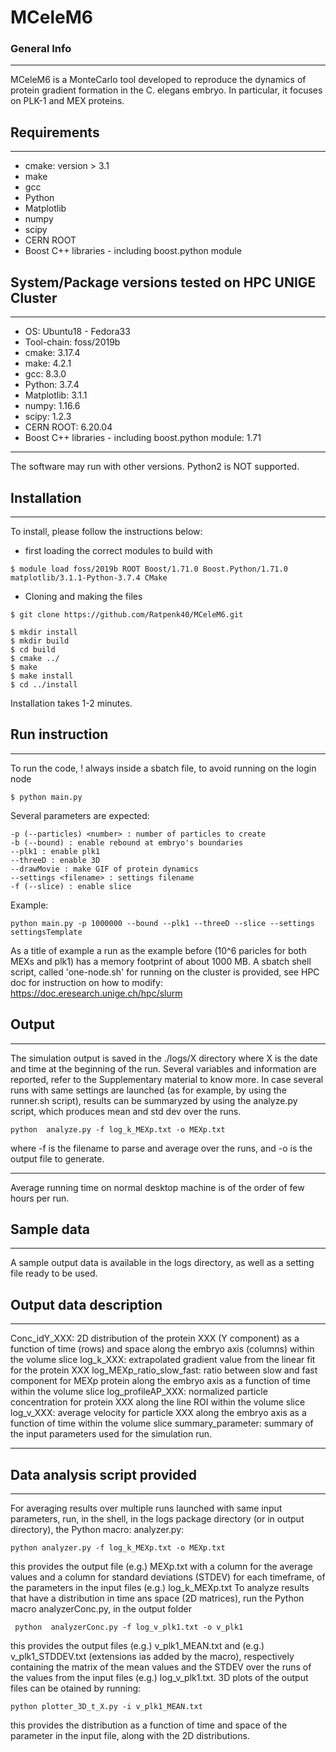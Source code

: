 # MCeleM6


### General Info
***

MCeleM6 is a MonteCarlo tool developed to reproduce the dynamics of protein gradient formation in the C. elegans embryo.
In particular, it focuses on PLK-1 and MEX proteins.

## Requirements
***

* cmake: version > 3.1
* make
* gcc
* Python
* Matplotlib
* numpy
* scipy
* CERN ROOT
* Boost C++ libraries - including boost.python module

## System/Package versions tested on HPC UNIGE Cluster
***

* OS: Ubuntu18 - Fedora33
* Tool-chain: foss/2019b
* cmake: 3.17.4
* make: 4.2.1 
* gcc: 8.3.0
* Python: 3.7.4
* Matplotlib: 3.1.1
* numpy: 1.16.6
* scipy: 1.2.3
* CERN ROOT: 6.20.04 
* Boost C++ libraries - including boost.python module: 1.71
***
The software may run with other versions. Python2 is NOT supported.


## Installation
***
To install, please follow the instructions below:
- first loading the correct modules to build with
```
$ module load foss/2019b ROOT Boost/1.71.0 Boost.Python/1.71.0 matplotlib/3.1.1-Python-3.7.4 CMake

```
- Cloning and making the files
```
$ git clone https://github.com/Ratpenk40/MCeleM6.git

$ mkdir install
$ mkdir build
$ cd build
$ cmake ../
$ make
$ make install
$ cd ../install
```
Installation takes 1-2 minutes.

## Run instruction
***
To run the code, ! always inside a sbatch file, to avoid running on the login node
```
$ python main.py 
```
Several parameters are expected:
```
-p (--particles) <number> : number of particles to create
-b (--bound) : enable rebound at embryo's boundaries
--plk1 : enable plk1
--threeD : enable 3D 
--drawMovie : make GIF of protein dynamics
--settings <filename> : settings filename
-f (--slice) : enable slice
```
Example:
```
python main.py -p 1000000 --bound --plk1 --threeD --slice --settings settingsTemplate 
```
As a title of example a run as the example before (10^6 paricles for both MEXs and plk1) has a memory footprint of about 1000 MB.
A sbatch shell script, called 'one-node.sh' for running on the cluster is provided, see HPC doc for instruction on how to modify: https://doc.eresearch.unige.ch/hpc/slurm

## Output
***
The simulation output is saved in the ./logs/X directory where X is the date and time at the beginning of the run.
Several variables and information are reported, refer to the Supplementary material to know more.
In case several runs with same settings are launched (as for example, by using the runner.sh script), results can be summaryzed by using the analyze.py script, which produces mean and std dev over the runs.
```
python  analyze.py -f log_k_MEXp.txt -o MEXp.txt
```
where -f is the filename to parse and average over the runs, and -o is the output file to generate.
***
Average running time on normal desktop machine is of the order of few hours per run.

## Sample data
***
A sample output data is available in the logs directory, as well as a setting file ready to be used.
## Output data description
***
Conc_idY_XXX: 2D distribution of the protein XXX (Y component) as a function of time  (rows) and space along the embryo axis (columns) within the volume slice
log_k_XXX: extrapolated gradient value from the linear fit for the protein XXX
log_MEXp_ratio_slow_fast: ratio between slow and fast component for MEXp protein along the embryo axis as a function of time within the volume slice
log_profileAP_XXX: normalized particle concentration for protein XXX along the line ROI within the volume slice
log_v_XXX: average velocity for particle XXX along the embryo axis as a function of time within the volume slice
summary_parameter: summary of the input parameters used for the simulation run.
***
## Data analysis script provided
***
For averaging results over multiple runs launched with same input parameters, run, in the shell, in the logs package directory (or in output directory), the Python macro: analyzer.py:
```
python analyzer.py -f log_k_MEXp.txt -o MEXp.txt
```
this provides the output file (e.g.) MEXp.txt with a column for the average values and a column for standard deviations (STDEV) for each timeframe, of the parameters in the input files (e.g.) log_k_MEXp.txt
To analyze results that have a distribution in time ans space (2D matrices), run the Python macro analyzerConc.py, in the output folder
```
 python  analyzerConc.py -f log_v_plk1.txt -o v_plk1
```
this provides the output files (e.g.) v_plk1_MEAN.txt and (e.g.) v_plk1_STDDEV.txt (extensions ias added by the macro), respectively containing the matrix of the mean values and the STDEV over the runs of the values from the input files (e.g.) log_v_plk1.txt.
3D plots of the output files can be otained by running:
```
python plotter_3D_t_X.py -i v_plk1_MEAN.txt
```
this provides the distribution as a function of time and space of the parameter in the input file, along with the 2D distributions.

